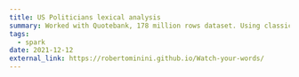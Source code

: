 ```yaml
---
title: US Politicians lexical analysis
summary: Worked with Quotebank, 178 million rows dataset. Using classical Natural Language Processing tools, analyzed the lexicon of American politicians. The goal was to understand whether there are significant differences in terms of complexity and refinement in the use of English by different groups of US politicians.
tags:
  - spark
date: 2021-12-12
external_link: https://robertominini.github.io/Watch-your-words/
---
```


